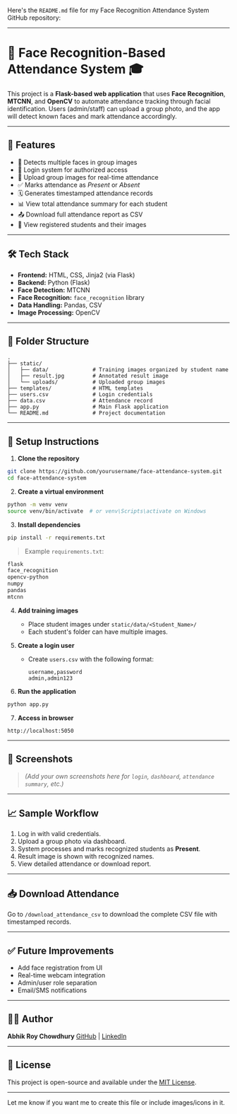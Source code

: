 Here's the `README.md` file for my Face Recognition Attendance System GitHub repository:

---

# 🧠 Face Recognition-Based Attendance System 🎓

This project is a **Flask-based web application** that uses **Face Recognition**, **MTCNN**, and **OpenCV** to automate attendance tracking through facial identification. Users (admin/staff) can upload a group photo, and the app will detect known faces and mark attendance accordingly.

---

## 📸 Features

* 👥 Detects multiple faces in group images
* 🔐 Login system for authorized access
* 📁 Upload group images for real-time attendance
* ✅ Marks attendance as *Present* or *Absent*
* 🗓️ Generates timestamped attendance records
* 📊 View total attendance summary for each student
* 📤 Download full attendance report as CSV
* 🧾 View registered students and their images

---

## 🛠️ Tech Stack

* **Frontend:** HTML, CSS, Jinja2 (via Flask)
* **Backend:** Python (Flask)
* **Face Detection:** MTCNN
* **Face Recognition:** `face_recognition` library
* **Data Handling:** Pandas, CSV
* **Image Processing:** OpenCV

---

## 📂 Folder Structure

```
.
├── static/
│   ├── data/              # Training images organized by student name
│   ├── result.jpg         # Annotated result image
│   └── uploads/           # Uploaded group images
├── templates/             # HTML templates
├── users.csv              # Login credentials
├── data.csv               # Attendance record
├── app.py                 # Main Flask application
└── README.md              # Project documentation
```

---

## 🧪 Setup Instructions

1. **Clone the repository**

```bash
git clone https://github.com/yourusername/face-attendance-system.git
cd face-attendance-system
```

2. **Create a virtual environment**

```bash
python -m venv venv
source venv/bin/activate  # or venv\Scripts\activate on Windows
```

3. **Install dependencies**

```bash
pip install -r requirements.txt
```

> Example `requirements.txt`:

```txt
flask
face_recognition
opencv-python
numpy
pandas
mtcnn
```

4. **Add training images**

   * Place student images under `static/data/<Student_Name>/`
   * Each student's folder can have multiple images.

5. **Create a login user**

   * Create `users.csv` with the following format:

     ```
     username,password
     admin,admin123
     ```

6. **Run the application**

```bash
python app.py
```

7. **Access in browser**

```
http://localhost:5050
```

---

## 📌 Screenshots

> *(Add your own screenshots here for `login`, `dashboard`, `attendance summary`, etc.)*

---

## 📈 Sample Workflow

1. Log in with valid credentials.
2. Upload a group photo via dashboard.
3. System processes and marks recognized students as **Present**.
4. Result image is shown with recognized names.
5. View detailed attendance or download report.

---

## 📥 Download Attendance

Go to `/download_attendance_csv` to download the complete CSV file with timestamped records.

---

## ✅ Future Improvements

* Add face registration from UI
* Real-time webcam integration
* Admin/user role separation
* Email/SMS notifications

---

## 👨‍💻 Author

**Abhik Roy Chowdhury**
[GitHub](https://github.com/yourusername) | [LinkedIn](https://linkedin.com/in/yourprofile)

---

## 📜 License

This project is open-source and available under the [MIT License](LICENSE).

---

Let me know if you want me to create this file or include images/icons in it.
